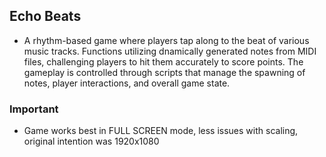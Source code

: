 ## Echo Beats
- A rhythm-based game where players tap along to the beat of various music tracks. Functions utilizing dnamically generated notes from MIDI files, challenging players to hit them 
accurately to score points. The gameplay is controlled through scripts that manage the spawning 
of notes, player interactions, and overall game state.

### Important
- Game works best in FULL SCREEN mode, less issues with scaling, original intention was 1920x1080
